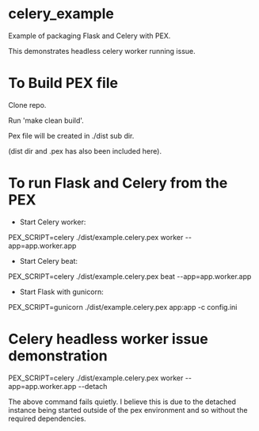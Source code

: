 # celery_example
Example of packaging Flask and Celery with PEX. 

This demonstrates headless celery worker running issue.


# To Build PEX file

Clone repo.

Run 'make clean build'.

Pex file will be created in ./dist sub dir.

(dist dir and .pex has also been included here).


# To run Flask and Celery from the PEX

- Start Celery worker:

PEX_SCRIPT=celery ./dist/example.celery.pex worker --app=app.worker.app

- Start Celery beat:

PEX_SCRIPT=celery ./dist/example.celery.pex beat --app=app.worker.app

- Start Flask with gunicorn:

PEX_SCRIPT=gunicorn ./dist/example.celery.pex app:app -c config.ini


# Celery headless worker issue demonstration

PEX_SCRIPT=celery ./dist/example.celery.pex worker --app=app.worker.app --detach

The above command fails quietly. I believe this is due to the detached instance being started outside of the pex environment and so without the required dependencies.

